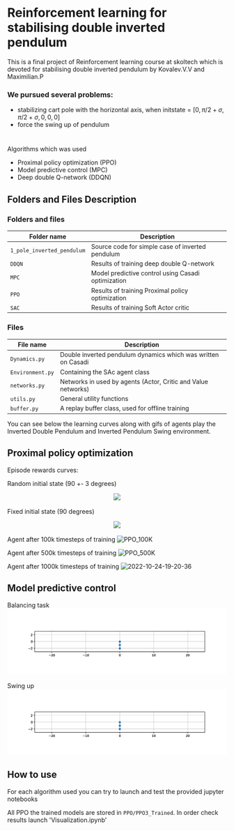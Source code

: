 # Reinforcement learning for stabilising double inverted pendulum
This is a final project of Reinforcement learning course at skoltech which is devoted for stabilising double inverted pendulum
by Kovalev.V.V and  Maximilian.P


### We pursued several problems:
* stabilizing cart pole with the horizontal axis, when initstate  = $[0,\pi / 2 + \sigma,\pi / 2 + \sigma,0,0,0]$
* force the swing up of pendulum


# 

Algorithms which was used
- Proximal policy optimization (PPO)
- Model predictive control (MPC)
- Deep double Q-network (DDQN)

## Folders and Files Description

### Folders and files

|Folder name       |                     Description                                    |
|------------------|--------------------------------------------------------------------|
|`1_pole_inverted_pendulum`             |  Source code for simple case of inverted pendulum                                           |
|`DDQN`            | Results of training deep double Q-network                               |
|`MPC`          | Model predictive control using Casadi optimization                 |
|`PPO`          |  Results of training Proximal policy optimization              |
|`SAC`          |  Results of training Soft Actor critic                 |


### Files

|File name            |                     Description                                    |
|---------------------|--------------------------------------------------------------------|
|`Dynamics.py`            | Double inverted pendulum dynamics which was written on Casadi    |
|`Environment.py`          | Containing the SAc agent class                                     |
|`networks.py`        | Networks in used by agents (Actor, Critic and Value networks)      |
|`utils.py`           | General utility functions                                          |
|`buffer.py`          | A replay buffer class, used for offline training                   |


You can see below the learning curves along with gifs of agents  play the Inverted Double Pendulum and Inverted Pendulum Swing environment.
## Proximal policy optimization 
Episode rewards curves:

Random initial state (90 +- 3 degrees)
<p align="center">
<img src="https://user-images.githubusercontent.com/53058704/197342315-3c3afa99-9ba3-4a4e-b0fa-f3119e7fe339.png" width="500">
</p>


Fixed initial state (90 degrees)
<p align="center">
<img  src="https://user-images.githubusercontent.com/53058704/197342642-01feb722-0eac-4e39-8b77-87731752b208.png" width="500">
</p>


Agent after 100k timesteps of training
![PPO_100K](https://user-images.githubusercontent.com/53058704/197342394-5273b20d-a462-4ffc-bd20-7fb08159e4ed.gif)


Agent after 500k timesteps of training
![PPO_500K](https://user-images.githubusercontent.com/53058704/197342398-55ca8314-a958-4e78-b3b6-6c6901a39e16.gif)


Agent after 1000k timesteps of training
![2022-10-24-19-20-36](https://user-images.githubusercontent.com/53058704/197576432-e5773292-9b62-4f3f-821b-2555f7183c58.gif)



## Model predictive control
Balancing task
![balancing](https://github.com/Genndoso/Reinforcement-learning-for-stabilising-double-inverted-pendulum1/blob/Slava/T2N14Steps500.gif)


Swing up
![swingup](https://github.com/Genndoso/Reinforcement-learning-for-stabilising-double-inverted-pendulum1/blob/Slava/T2N14x0.1.gif)


## How to use
For each algorithm used you can try to launch and test the provided jupyter notebooks

All PPO the trained models are stored in `PPO/PPO3_Trained`. In order check results launch 'Visualization.ipynb'


